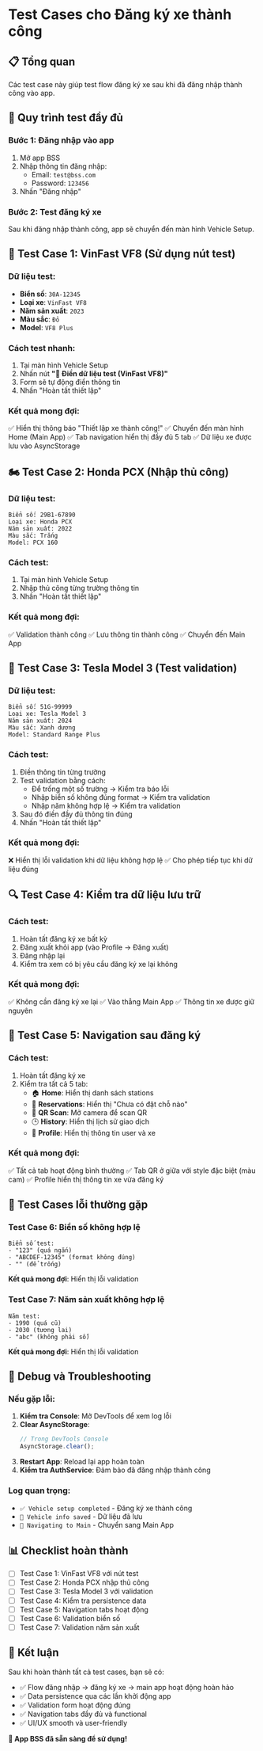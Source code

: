 # Test Cases cho Đăng ký xe thành công

## 📋 Tổng quan

Các test case này giúp test flow đăng ký xe sau khi đã đăng nhập thành công vào app.

## 🔄 Quy trình test đầy đủ

### Bước 1: Đăng nhập vào app

1. Mở app BSS
2. Nhập thông tin đăng nhập:
   - Email: `test@bss.com`
   - Password: `123456`
3. Nhấn "Đăng nhập"

### Bước 2: Test đăng ký xe

Sau khi đăng nhập thành công, app sẽ chuyển đến màn hình Vehicle Setup.

## 🚗 Test Case 1: VinFast VF8 (Sử dụng nút test)

### Dữ liệu test:

- **Biển số**: `30A-12345`
- **Loại xe**: `VinFast VF8`
- **Năm sản xuất**: `2023`
- **Màu sắc**: `Đỏ`
- **Model**: `VF8 Plus`

### Cách test nhanh:

1. Tại màn hình Vehicle Setup
2. Nhấn nút **"🚗 Điền dữ liệu test (VinFast VF8)"**
3. Form sẽ tự động điền thông tin
4. Nhấn "Hoàn tất thiết lập"

### Kết quả mong đợi:

✅ Hiển thị thông báo "Thiết lập xe thành công!"
✅ Chuyển đến màn hình Home (Main App)
✅ Tab navigation hiển thị đầy đủ 5 tab
✅ Dữ liệu xe được lưu vào AsyncStorage

## 🏍️ Test Case 2: Honda PCX (Nhập thủ công)

### Dữ liệu test:

```
Biển số: 29B1-67890
Loại xe: Honda PCX
Năm sản xuất: 2022
Màu sắc: Trắng
Model: PCX 160
```

### Cách test:

1. Tại màn hình Vehicle Setup
2. Nhập thủ công từng trường thông tin
3. Nhấn "Hoàn tất thiết lập"

### Kết quả mong đợi:

✅ Validation thành công
✅ Lưu thông tin thành công
✅ Chuyển đến Main App

## 🚙 Test Case 3: Tesla Model 3 (Test validation)

### Dữ liệu test:

```
Biển số: 51G-99999
Loại xe: Tesla Model 3
Năm sản xuất: 2024
Màu sắc: Xanh dương
Model: Standard Range Plus
```

### Cách test:

1. Điền thông tin từng trường
2. Test validation bằng cách:
   - Để trống một số trường → Kiểm tra báo lỗi
   - Nhập biển số không đúng format → Kiểm tra validation
   - Nhập năm không hợp lệ → Kiểm tra validation
3. Sau đó điền đầy đủ thông tin đúng
4. Nhấn "Hoàn tất thiết lập"

### Kết quả mong đợi:

❌ Hiển thị lỗi validation khi dữ liệu không hợp lệ
✅ Cho phép tiếp tục khi dữ liệu đúng

## 🔍 Test Case 4: Kiểm tra dữ liệu lưu trữ

### Cách test:

1. Hoàn tất đăng ký xe bất kỳ
2. Đăng xuất khỏi app (vào Profile → Đăng xuất)
3. Đăng nhập lại
4. Kiểm tra xem có bị yêu cầu đăng ký xe lại không

### Kết quả mong đợi:

✅ Không cần đăng ký xe lại
✅ Vào thẳng Main App
✅ Thông tin xe được giữ nguyên

## 📱 Test Case 5: Navigation sau đăng ký

### Cách test:

1. Hoàn tất đăng ký xe
2. Kiểm tra tất cả 5 tab:
   - 🏠 **Home**: Hiển thị danh sách stations
   - 📑 **Reservations**: Hiển thị "Chưa có đặt chỗ nào"
   - 🎯 **QR Scan**: Mở camera để scan QR
   - 🕒 **History**: Hiển thị lịch sử giao dịch
   - 👤 **Profile**: Hiển thị thông tin user và xe

### Kết quả mong đợi:

✅ Tất cả tab hoạt động bình thường
✅ Tab QR ở giữa với style đặc biệt (màu cam)
✅ Profile hiển thị thông tin xe vừa đăng ký

## 🚫 Test Cases lỗi thường gặp

### Test Case 6: Biển số không hợp lệ

```
Biển số test:
- "123" (quá ngắn)
- "ABCDEF-12345" (format không đúng)
- "" (để trống)
```

**Kết quả mong đợi**: Hiển thị lỗi validation

### Test Case 7: Năm sản xuất không hợp lệ

```
Năm test:
- 1990 (quá cũ)
- 2030 (tương lai)
- "abc" (không phải số)
```

**Kết quả mong đợi**: Hiển thị lỗi validation

## 🔧 Debug và Troubleshooting

### Nếu gặp lỗi:

1. **Kiểm tra Console**: Mở DevTools để xem log lỗi
2. **Clear AsyncStorage**:
   ```javascript
   // Trong DevTools Console
   AsyncStorage.clear();
   ```
3. **Restart App**: Reload lại app hoàn toàn
4. **Kiểm tra AuthService**: Đảm bảo đã đăng nhập thành công

### Log quan trọng:

- `✅ Vehicle setup completed` - Đăng ký xe thành công
- `🚗 Vehicle info saved` - Dữ liệu đã lưu
- `🔄 Navigating to Main` - Chuyển sang Main App

## 📊 Checklist hoàn thành

- [ ] Test Case 1: VinFast VF8 với nút test
- [ ] Test Case 2: Honda PCX nhập thủ công
- [ ] Test Case 3: Tesla Model 3 với validation
- [ ] Test Case 4: Kiểm tra persistence data
- [ ] Test Case 5: Navigation tabs hoạt động
- [ ] Test Case 6: Validation biển số
- [ ] Test Case 7: Validation năm sản xuất

## 🎯 Kết luận

Sau khi hoàn thành tất cả test cases, bạn sẽ có:

- ✅ Flow đăng nhập → đăng ký xe → main app hoạt động hoàn hảo
- ✅ Data persistence qua các lần khởi động app
- ✅ Validation form hoạt động đúng
- ✅ Navigation tabs đầy đủ và functional
- ✅ UI/UX smooth và user-friendly

**🚀 App BSS đã sẵn sàng để sử dụng!**
